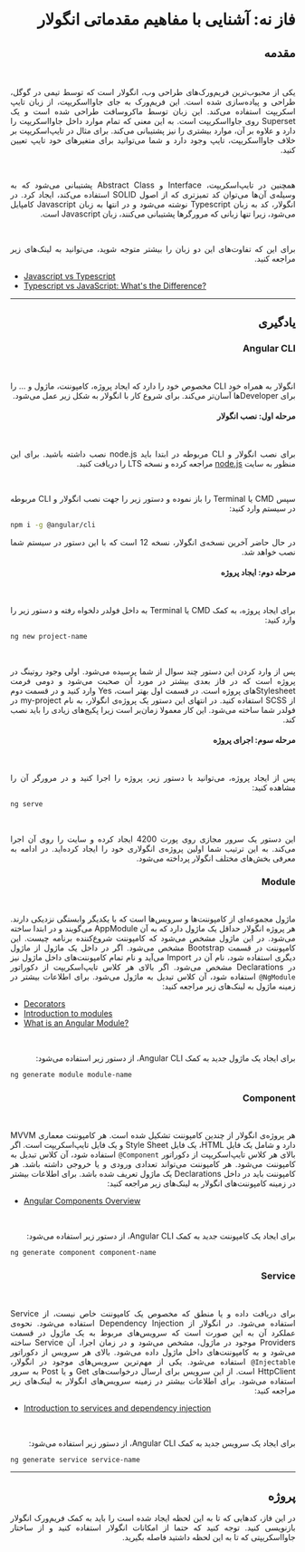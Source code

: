 
<div  dir="rtl" style="text-align: justify">

# فاز نه: آشنایی با مفاهیم مقدماتی انگولار
## مقدمه
‌<p>
یکی از محبوب‌ترین فریم‌ورک‌های طراحی وب، انگولار است که توسط تیمی در گوگل، طراحی و پیاده‌سازی شده است. این فریم‌ورک به جای جاوااسکریپت، از زبان تایپ اسکریپت استفاده می‌کند. این زبان توسط ماکروسافت طراحی شده است و یک Superset روی جاوااسکریپت است. به این معنی که تمام موارد داخل جاوااسکریپت را دارد و علاوه بر آن‌، موارد بیشتری را نیز پشتیبانی می‌کند. برای مثال در تایپ‌اسکریپت بر خلاف جاوااسکریپت، تایپ وجود دارد و شما می‌توانید برای متغیرهای خود تایپ تعیین کنید. 
</p>
‌<p>
همچنین در تایپ‌اسکریپت، Interface و Abstract Class پشتیبانی می‌شود که به وسیله‌ی آن‌ها می‌توان کد تمیزتری که از اصول SOLID استفاده می‌کند، ایجاد کرد. در انگولار، کد به زبان Typescript نوشته می‌شود و در انتها به زبان Javascript کامپایل می‌شود، زیرا تنها زبانی که مرورگر‌ها پشتیبانی می‌کنند، زبان Javascript است. 
</p>
‌<p>
برای این که تفاوت‌های این دو زبان را بیشتر متوجه شوید، می‌توانید به لینک‌های زیر مراجعه کنید.
</p>

<div dir="ltr">

- [Javascript vs Typescript](https://www.javatpoint.com/javascript-vs-typescript)
- [Typescript vs JavaScript: What's the Difference?](https://www.guru99.com/typescript-vs-javascript.html)

</div>

---
## یادگیری

### Angular CLI

‌<p>
انگولار به همراه خود CLI مخصوص خود را دارد که ایجاد پروژه، کامپوننت، ماژول و ... را برای Developerها آسان‌تر می‌کند. برای شروع کار با انگولار به شکل زیر عمل می‌شود.
</p>

#### مرحله اول: نصب انگولار

‌<p>
برای نصب انگولار و CLI مربوطه در ابتدا باید node.js نصب داشته باشید. برای این منظور به سایت <a target="_blank"  href="https://nodejs.org/en/">node.js</a> مراجعه کرده و نسخه‌ LTS را دریافت کنید. 
</p>

‌<p>
سپس CMD یا Terminal را باز نموده و دستور زیر را جهت نصب انگولار و CLI مربوطه در سیستم وارد کنید:
</p>

<div dir="ltr">

```bash
npm i -g @angular/cli
```

</div>

<p>
در حال حاضر آخرین نسخه‌ی انگولار، نسخه 12 است که با این دستور در سیستم شما نصب خواهد شد. 
</p>

#### مرحله دوم: ایجاد پروژه

‌<p dir="rtl">
برای ایجاد پروژه، به کمک CMD یا Terminal به داخل فولدر دلخواه رفته و دستور زیر را وارد کنید: 
</p>

<div dir="ltr">

```bash
ng new project-name
```

</div>

‌<p> 
پس از وارد کردن این دستور چند سوال از شما پرسیده می‌شود. اولی وجود روتینگ در پروژه است که در فاز بعدی بیشتر در مورد آن صحبت می‌شود و دومی فرمت Stylesheetهای پروژه است. در قسمت اول بهتر است، Yes وارد کنید و در قسمت دوم از SCSS استفاده کنید. در انتهای این دستور یک پروژه‌ی انگولار، به نام my-project در فولدر شما ساخته می‌شود. این کار معمولا زمان‌بر است زیرا پکیج‌های زیادی را باید نصب کند. 
</p>

#### مرحله سوم: اجرای پروژه

‌<p>
پس از ایجاد پروژه، می‌توانید با دستور زیر، پروژه را اجرا کنید و در مرورگر آن را مشاهده کنید:
</p>

<div dir="ltr">

```bash
ng serve
```

</div>

‌<p> 
این دستور یک سرور مجازی روی پورت 4200 ایجاد کرده و سایت را روی آن اجرا می‌کند. به این ترتیب شما اولین پروژه‌ی انگولاری خود را ایجاد کرده‌اید. در ادامه به معرفی بخش‌های مختلف انگولار پرداخته می‌شود.
</p>

### Module
‌<p>
ماژول مجموعه‌ای از کامپوننت‌ها و سرویس‌ها است که با یکدیگر وابستگی نزدیکی دارند. هر پروژه انگولار حداقل یک ماژول دارد که به آن AppModule می‌گویند و در ابتدا ساخته می‌شود. در این ماژول مشخص می‌شود که کامپوننت شروع‌کننده برنامه چیست. این کامپوننت در قسمت Bootstrap مشخص می‌شود. اگر در داخل یک ماژول از ماژول دیگری استفاده شود، نام آن در Import می‌آید و نام تمام کامپوننت‌های داخل ماژول نیز در Declarations مشخص می‌شود. اگر بالای هر کلاس تایپ‌اسکریپت از دکوراتور <span dir="ltr">`@NgModule`</span> استفاده شود، آن کلاس تبدیل به ماژول می‌شود. برای اطلاعات بیشتر در زمینه ماژول به لینک‌های زیر مراجعه کنید:
</p>

<div dir="ltr">

- [Decorators](https://codecraft.tv/courses/angular/es6-typescript/decorators/)
- [Introduction to modules](https://angular.io/guide/architecture-modules)
- [What is an Angular Module?](https://angular-training-guide.rangle.io/modules/introduction)

</div>

‌<p>
برای ایجاد یک ماژول جدید به کمک Angular CLI، از دستور زیر استفاده می‌شود:
</p>

<div dir="ltr">

```bash
ng generate module module-name
```

</div>

### Component
‌<p>
 هر پروژه‌ی انگولار از چندین کامپوننت تشکیل شده است. هر کامپوننت معماری MVVM دارد و شامل یک فایل HTML، یک فایل Style Sheet و یک فایل تایپ‌اسکریپت است. اگر بالای هر کلاس تایپ‌اسکریپت از دکوراتور <span dir="ltr">`@Component`</span> استفاده شود، آن کلاس تبدیل به کامپوننت می‌شود. هر کامپوننت می‌تواند تعدادی ورودی و یا خروجی داشته باشد. هر کامپوننت باید در داخل Declarations یک ماژول تعریف شده باشد. برای اطلاعات بیشتر در زمینه کامپوننت‌های انگولار به لینک‌های زیر مراجعه کنید: 
</p>

<div dir="ltr">

- [Angular Components Overview](https://angular.io/guide/component-overview)

</div>

‌<p>
برای ایجاد یک کامپوننت جدید به کمک Angular CLI، از دستور زیر استفاده می‌شود:
</p>

<div dir="ltr">

```bash
ng generate component component-name
```

</div>

### Service
‌<p>
 برای دریافت داده و یا منطق که مخصوص یک کامپوننت خاص نیست، از Service استفاده می‌شود. در انگولار از Dependency Injection استفاده می‌شود. نحوه‌ی عملکرد آن به این صورت است که سرویس‌های مربوط به یک ماژول در قسمت Providers موجود در ماژول، مشخص می‌شود و در زمان اجرا، آن Service ساخته می‌شود و به کامپوننت‌های داخل ماژول داده می‌شود. بالای هر سرویس از دکوراتور <span dir="ltr">`@Injectable`</span> استفاده می‌شود. یکی از مهم‌ترین سرویس‌های موجود در انگولار، HttpClient است. از این سرویس برای ارسال درخواست‌های Get و یا Post به سرور استفاده می‌شود. برای اطلاعات بیشتر در زمینه سرویس‌های انگولار به لینک‌های زیر مراجعه کنید: 
</p>

<div dir="ltr">

- [Introduction to services and dependency injection](https://angular.io/guide/architecture-services)

</div>

‌<p>
برای ایجاد یک سرویس جدید به کمک Angular CLI، از دستور زیر استفاده می‌شود:
</p>

<div dir="ltr">

```bash
ng generate service service-name
```

</div>

---
## پروژه

در این فاز، کدهایی که تا به این لحظه ایجاد شده است را باید به کمک فریم‌ورک انگولار بازنویسی کنید. توجه کنید که حتما از امکانات انگولار استفاده کنید و از ساختار جاوااسکریپتی که تا به این لحظه داشتید فاصله بگیرید. 

</div>
